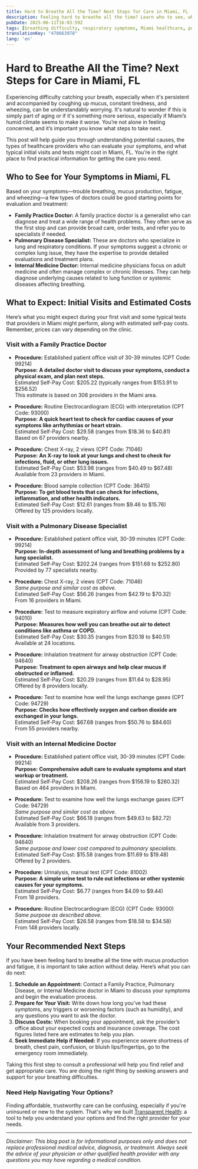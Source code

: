 ```yaml
---
title: Hard to Breathe All the Time? Next Steps for Care in Miami, FL  
description: Feeling hard to breathe all the time? Learn who to see, what tests cost, and how to get the care you need in Miami, FL.  
pubDate: 2025-06-11T16:03:59Z
tags: [breathing difficulty, respiratory symptoms, Miami healthcare, pulmonary care, family practice, internal medicine]
translationKey: "470663978"
lang: 'en'
---
```


# Hard to Breathe All the Time? Next Steps for Care in Miami, FL

Experiencing difficulty catching your breath, especially when it's persistent and accompanied by coughing up mucus, constant tiredness, and wheezing, can be understandably worrying. It's natural to wonder if this is simply part of aging or if it's something more serious, especially if Miami’s humid climate seems to make it worse. You’re not alone in feeling concerned, and it’s important you know what steps to take next.

This post will help guide you through understanding potential causes, the types of healthcare providers who can evaluate your symptoms, and what typical initial visits and tests might cost in Miami, FL. You’re in the right place to find practical information for getting the care you need.

## Who to See for Your Symptoms in Miami, FL

Based on your symptoms—trouble breathing, mucus production, fatigue, and wheezing—a few types of doctors could be good starting points for evaluation and treatment:

- **Family Practice Doctor:** A family practice doctor is a generalist who can diagnose and treat a wide range of health problems. They often serve as the first stop and can provide broad care, order tests, and refer you to specialists if needed.
- **Pulmonary Disease Specialist:** These are doctors who specialize in lung and respiratory conditions. If your symptoms suggest a chronic or complex lung issue, they have the expertise to provide detailed evaluations and treatment plans.
- **Internal Medicine Doctor:** Internal medicine physicians focus on adult medicine and often manage complex or chronic illnesses. They can help diagnose underlying causes related to lung function or systemic diseases affecting breathing.

## What to Expect: Initial Visits and Estimated Costs

Here’s what you might expect during your first visit and some typical tests that providers in Miami might perform, along with estimated self-pay costs. Remember, prices can vary depending on the clinic.

### Visit with a Family Practice Doctor

- **Procedure:** Established patient office visit of 30-39 minutes (CPT Code: 99214)  
  **Purpose:** **A detailed doctor visit to discuss your symptoms, conduct a physical exam, and plan next steps.**  
  Estimated Self-Pay Cost: $205.22 (typically ranges from $153.91 to $256.52)  
  This estimate is based on 306 providers in the Miami area.

- **Procedure:** Routine Electrocardiogram (ECG) with interpretation (CPT Code: 93000)  
  **Purpose:** **A quick heart test to check for cardiac causes of your symptoms like arrhythmias or heart strain.**  
  Estimated Self-Pay Cost: $29.58 (ranges from $18.36 to $40.81)  
  Based on 67 providers nearby.

- **Procedure:** Chest X-ray, 2 views (CPT Code: 71046)  
  **Purpose:** **An X-ray to look at your lungs and chest to check for infections, fluid, or other lung issues.**  
  Estimated Self-Pay Cost: $53.98 (ranges from $40.49 to $67.48)  
  Available from 23 providers in Miami.

- **Procedure:** Blood sample collection (CPT Code: 36415)  
  **Purpose:** **To get blood tests that can check for infections, inflammation, and other health indicators.**  
  Estimated Self-Pay Cost: $12.61 (ranges from $9.46 to $15.76)  
  Offered by 125 providers locally.

### Visit with a Pulmonary Disease Specialist

- **Procedure:** Established patient office visit, 30-39 minutes (CPT Code: 99214)  
  **Purpose:** **In-depth assessment of lung and breathing problems by a lung specialist.**  
  Estimated Self-Pay Cost: $202.24 (ranges from $151.68 to $252.80)  
  Provided by 77 specialists nearby.

- **Procedure:** Chest X-ray, 2 views (CPT Code: 71046)  
  *Same purpose and similar cost as above.*  
  Estimated Self-Pay Cost: $56.26 (ranges from $42.19 to $70.32)  
  From 16 providers in Miami.

- **Procedure:** Test to measure expiratory airflow and volume (CPT Code: 94010)  
  **Purpose:** **Measures how well you can breathe out air to detect conditions like asthma or COPD.**  
  Estimated Self-Pay Cost: $30.35 (ranges from $20.18 to $40.51)  
  Available at 24 locations.

- **Procedure:** Inhalation treatment for airway obstruction (CPT Code: 94640)  
  **Purpose:** **Treatment to open airways and help clear mucus if obstructed or inflamed.**  
  Estimated Self-Pay Cost: $20.29 (ranges from $11.64 to $28.95)  
  Offered by 8 providers locally.

- **Procedure:** Test to examine how well the lungs exchange gases (CPT Code: 94729)  
  **Purpose:** **Checks how effectively oxygen and carbon dioxide are exchanged in your lungs.**  
  Estimated Self-Pay Cost: $67.68 (ranges from $50.76 to $84.60)  
  From 55 providers nearby.

### Visit with an Internal Medicine Doctor

- **Procedure:** Established patient office visit, 30-39 minutes (CPT Code: 99214)  
  **Purpose:** **Comprehensive adult care to evaluate symptoms and start workup or treatment.**  
  Estimated Self-Pay Cost: $208.26 (ranges from $156.19 to $260.32)  
  Based on 464 providers in Miami.

- **Procedure:** Test to examine how well the lungs exchange gases (CPT Code: 94729)  
  *Same purpose and similar cost as above.*  
  Estimated Self-Pay Cost: $66.18 (ranges from $49.63 to $82.72)  
  Available from 3 providers.

- **Procedure:** Inhalation treatment for airway obstruction (CPT Code: 94640)  
  *Same purpose and lower cost compared to pulmonary specialists.*  
  Estimated Self-Pay Cost: $15.58 (ranges from $11.69 to $19.48)  
  Offered by 2 providers.

- **Procedure:** Urinalysis, manual test (CPT Code: 81002)  
  **Purpose:** **A simple urine test to rule out infections or other systemic causes for your symptoms.**  
  Estimated Self-Pay Cost: $6.77 (ranges from $4.09 to $9.44)  
  From 18 providers.

- **Procedure:** Routine Electrocardiogram (ECG) (CPT Code: 93000)  
  *Same purpose as described above.*  
  Estimated Self-Pay Cost: $26.58 (ranges from $18.58 to $34.58)  
  From 148 providers locally.

## Your Recommended Next Steps

If you have been feeling hard to breathe all the time with mucus production and fatigue, it is important to take action without delay. Here’s what you can do next:

1. **Schedule an Appointment:** Contact a Family Practice, Pulmonary Disease, or Internal Medicine doctor in Miami to discuss your symptoms and begin the evaluation process.
2. **Prepare for Your Visit:** Write down how long you’ve had these symptoms, any triggers or worsening factors (such as humidity), and any questions you want to ask the doctor.
3. **Discuss Costs:** When booking your appointment, ask the provider’s office about your expected costs and insurance coverage. The cost figures listed here are estimates to help you plan.
4. **Seek Immediate Help if Needed:** If you experience severe shortness of breath, chest pain, confusion, or bluish lips/fingertips, go to the emergency room immediately.

Taking this first step to consult a professional will help you find relief and get appropriate care. You are doing the right thing by seeking answers and support for your breathing difficulties.

### Need Help Navigating Your Options?

Finding affordable, trustworthy care can be confusing, especially if you're uninsured or new to the system. That's why we built [Transparent Health](https://transparenthealth.ai): a tool to help you understand your options and find the right provider for your needs. 

---

*Disclaimer: This blog post is for informational purposes only and does not replace professional medical advice, diagnosis, or treatment. Always seek the advice of your physician or other qualified health provider with any questions you may have regarding a medical condition.*